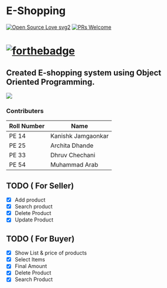 # E-Shopping
[![Open Source Love svg2](https://badges.frapsoft.com/os/v2/open-source.svg?v=103)](https://github.com/kanishk7559/E-Shopping/)    [![PRs Welcome](https://img.shields.io/badge/PRs-welcome-brightgreen.svg?style=flat-square)](#)
# [![forthebadge](https://forthebadge.com/images/badges/made-with-c-plus-plus.svg)](https://www.geeksforgeeks.org/c-plus-plus/)
## Created E-shopping system using Object Oriented Programming.
<img src="https://raw.githubusercontent.com/kanishk7559/E-Shopping/master/Screenshot.png">

### Contributers

| Roll Number | Name |
| ------ | ------ |
| PE 14 | Kanishk Jamgaonkar |
| PE 25 | Archita Dhande |
| PE 33 | Dhruv Chechani |
| PE 54 | Muhammad Arab |


## TODO ( For Seller)
- [x] Add product 
- [x] Search product 
- [x] Delete Product 
- [x] Update Product 

## TODO ( For Buyer)
- [x] Show List & price of products
- [x] Select Items
- [x] Final Amount 
- [x] Delete Product
- [x] Search Product
